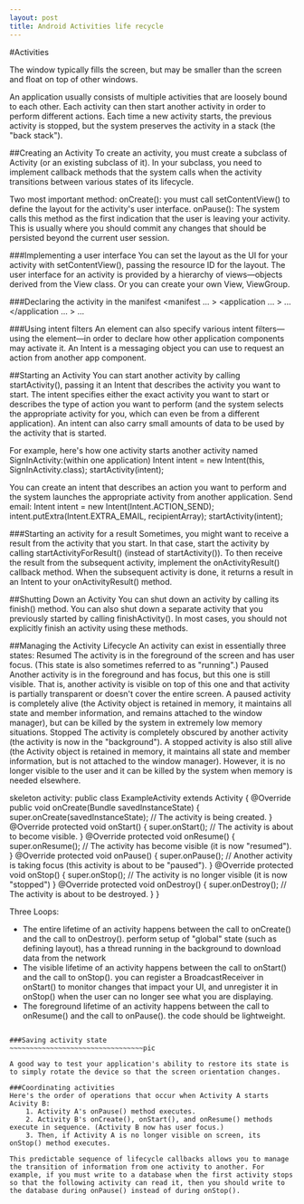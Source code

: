```yaml
---
layout: post
title: Android Activities life recycle
---
```


#Activities

The window typically fills the screen, but may be smaller than the screen and float on top of other windows.

An application usually consists of multiple activities that are loosely bound to each other. 
Each activity can then start another activity in order to perform different actions.
Each time a new activity starts, the previous activity is stopped, but the system preserves the activity in a stack (the "back stack"). 

##Creating an Activity
To create an activity, you must create a subclass of Activity (or an existing subclass of it). In your subclass, you need to implement callback methods that the system calls when the activity transitions between various states of its lifecycle.

Two most important method:
onCreate():  you must call setContentView() to define the layout for the activity's user interface.
onPause():  The system calls this method as the first indication that the user is leaving your activity. This is usually where you should commit any changes that should be persisted beyond the current user session.

###Implementing a user interface
You can set the layout as the UI for your activity with setContentView(), passing the resource ID for the layout.
The user interface for an activity is provided by a hierarchy of views—objects derived from the View class.
Or you can create your own View, ViewGroup. 

###Declaring the activity in the manifest
<manifest ... >
  <application ... >
      <activity android:name=".ExampleActivity" />
      ...
  </application ... >
  ...
</manifest >

###Using intent filters
An <activity> element can also specify various intent filters—using the <intent-filter> element—in order to declare how other application components may activate it.
<activity android:name=".ExampleActivity" android:icon="@drawable/app_icon">
    <intent-filter>
        <action android:name="android.intent.action.MAIN" />
        <category android:name="android.intent.category.LAUNCHER" />
    </intent-filter>
</activity>
An Intent is a messaging object you can use to request an action from another app component. 

##Starting an Activity
You can start another activity by calling startActivity(), passing it an Intent that describes the activity you want to start. The intent specifies either the exact activity you want to start or describes the type of action you want to perform (and the system selects the appropriate activity for you, which can even be from a different application). An intent can also carry small amounts of data to be used by the activity that is started.

For example, here's how one activity starts another activity named SignInActivity:(within one application)
	Intent intent = new Intent(this, SignInActivity.class);
	startActivity(intent);

You can create an intent that describes an action you want to perform and the system launches the appropriate activity from another application. Send email:
	Intent intent = new Intent(Intent.ACTION_SEND);
	intent.putExtra(Intent.EXTRA_EMAIL, recipientArray);
	startActivity(intent);

###Starting an activity for a result
Sometimes, you might want to receive a result from the activity that you start. In that case, start the activity by calling startActivityForResult() (instead of startActivity()). To then receive the result from the subsequent activity, implement the onActivityResult() callback method. When the subsequent activity is done, it returns a result in an Intent to your onActivityResult() method.


##Shutting Down an Activity
You can shut down an activity by calling its finish() method. You can also shut down a separate activity that you previously started by calling finishActivity().  In most cases, you should not explicitly finish an activity using these methods.


##Managing the Activity Lifecycle
An activity can exist in essentially three states:
Resumed
	The activity is in the foreground of the screen and has user focus. (This state is also sometimes referred to as "running".)
Paused
	Another activity is in the foreground and has focus, but this one is still visible. That is, another activity is visible on top of this one and that activity is partially transparent or doesn't cover the entire screen. A paused activity is completely alive (the Activity object is retained in memory, it maintains all state and member information, and remains attached to the window manager), but can be killed by the system in extremely low memory situations.
Stopped
	The activity is completely obscured by another activity (the activity is now in the "background"). A stopped activity is also still alive (the Activity object is retained in memory, it maintains all state and member information, but is not attached to the window manager). However, it is no longer visible to the user and it can be killed by the system when memory is needed elsewhere.

skeleton activity:
	public class ExampleActivity extends Activity {
		@Override
		public void onCreate(Bundle savedInstanceState) {
			super.onCreate(savedInstanceState);
			// The activity is being created.
		}
		@Override
		protected void onStart() {
			super.onStart();
			// The activity is about to become visible.
		}
		@Override
		protected void onResume() {
			super.onResume();
			// The activity has become visible (it is now "resumed").
		}
		@Override
		protected void onPause() {
			super.onPause();
			// Another activity is taking focus (this activity is about to be "paused").
		}
		@Override
		protected void onStop() {
			super.onStop();
			// The activity is no longer visible (it is now "stopped")
		}
		@Override
		protected void onDestroy() {
			super.onDestroy();
			// The activity is about to be destroyed.
		}
	}

Three Loops:
* The entire lifetime of an activity happens between the call to onCreate() and the call to onDestroy().
  perform setup of "global" state (such as defining layout), has a thread running in the background to download data from the network
* The visible lifetime of an activity happens between the call to onStart() and the call to onStop().
  you can register a BroadcastReceiver in onStart() to monitor changes that impact your UI, and unregister it in onStop() when the user can no longer see what you are displaying.
* The foreground lifetime of an activity happens between the call to onResume() and the call to onPause(). 
  the code should be lightweight.

~~~~~~~~~~~~~~~~~~~~~~~~~~~~~~~~~Pic for activity lifecycle.

###Saving activity state
~~~~~~~~~~~~~~~~~~~~~~~~~~~~~~~~~pic

A good way to test your application's ability to restore its state is to simply rotate the device so that the screen orientation changes. 

###Coordinating activities
Here's the order of operations that occur when Activity A starts Acivity B:
	1. Activity A's onPause() method executes.
	2. Activity B's onCreate(), onStart(), and onResume() methods execute in sequence. (Activity B now has user focus.)
	3. Then, if Activity A is no longer visible on screen, its onStop() method executes.
	
This predictable sequence of lifecycle callbacks allows you to manage the transition of information from one activity to another. For example, if you must write to a database when the first activity stops so that the following activity can read it, then you should write to the database during onPause() instead of during onStop().




